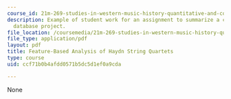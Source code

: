 ```yaml
---
course_id: 21m-269-studies-in-western-music-history-quantitative-and-computational-approaches-to-music-history-spring-2012
description: Example of student work for an assignment to summarize a current musicological
  database project.
file_location: /coursemedia/21m-269-studies-in-western-music-history-quantitative-and-computational-approaches-to-music-history-spring-2012/ccf71b0b4afdd0571b5dc5d1ef0a9cda_MIT21M_269S12_assn_final1.pdf
file_type: application/pdf
layout: pdf
title: Feature-Based Analysis of Haydn String Quartets
type: course
uid: ccf71b0b4afdd0571b5dc5d1ef0a9cda

---
```

None